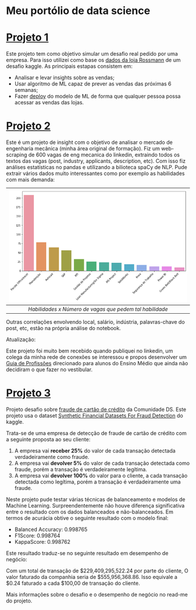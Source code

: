 # Meu portólio de data science

# [Projeto 1](https://github.com/marcellohro-hub/Rossman_challange)
Este projeto tem como objetivo simular um desafio real pedido por uma empresa. Para isso utilizei como base os [dados da loja Rossmann](https://www.kaggle.com/c/rossmann-store-sales) de um desafio kaggle. As principais estapas consistem em:
* Analisar e levar insights sobre as vendas;
* Usar algoritmo de ML capaz de prever as vendas das próximas 6 semanas;
* Fazer [deploy](https://rossmann1-model.herokuapp.com/) do modelo de ML de forma que qualquer pessoa possa acessar as vendas das lojas.

# [Projeto 2](https://github.com/marcellohro-hub/Linkedin_scraping-and-analysis)
Este é um projeto de insight com o objetivo de analisar o mercado de engenharia mecânica (minha área original de formação). Fiz um web-scraping de 600 vagas de eng mecanica do linkedin, extraindo todos os textos das vagas (post, industry, applicants, description, etc). Com isso fiz análises estatísticas no pandas e utilizando a bilioteca spaCy de NLP. Pude extrair vários dados muito interessantes como por exemplo as habilidades com mais demanda:
 
| ![](https://github.com/marcellohro-hub/Linkedin_scraping-and-analysis/blob/master/img/habilidades.png) | 
|:--:| 
| *Habilidades x Número de vagas que pedem tal habilidade* |

Outras correlações envolvendo local, salário, indústria, palavras-chave do post, etc, estão na própria análise do notebook.

Atualização:

Este projeto foi muito bem recebido quando publiquei no linkedin, um colega da minha rede de conexões se interessou e propos desenvolver um [Guia de Profissões](http://tudosobrecarreira.com.br/guiadeprofissoes/) direcionado para alunos do Ensino Médio que ainda não decidiram o que fazer no vestibular.

# [Projeto 3](https://github.com/marcellohro-hub/Fraud_detection)

Projeto desafio sobre [fraude de cartão de crédito](https://sejaumdatascientist.com/crie-uma-solucao-para-fraudes-em-transacoes-financeiras-usando-machine-learning/) da Comunidade DS. Este projeto usa o dataset [Synthetic Financial Datasets For Fraud Detection](https://www.kaggle.com/ntnu-testimon/paysim1) do kaggle.

Trata-se de uma empresa de detecção de fraude de cartão de crédito com a seguinte proposta ao seu cliente:

1. A empresa vai **receber 25%** do valor de cada transação detectada verdadeiramente como fraude.
2. A empresa vai **devolver 5%** do valor de cada transação detectada como fraude, porém a transação é verdadeiramente legítima.
3. A empresa vai **devolver 100%** do valor para o cliente, a cada transação detectada como legítima, porém a transação é verdadeiramente uma fraude.

Neste projeto pude testar várias técnicas de balanceamento e modelos de Machine Learning. Surpreendentemente não houve diferença significativa entre o resultado com os dados balanceados e não-balanceados. Em termos de acurácia obtive o seguinte resultado com o modelo final:

* Balanced Accuracy: 0.998765
* F1Score: 0.998764
* KappaScore: 0.998762

Este resultado traduz-se no seguinte resultado em desempenho de negócio:

Com um total de transação de $229,409,295,522.24 por parte do cliente, O valor faturado da companhia seria de $555,956,368.86. Isso equivale a $0.24 faturado a cada $100,00 de transação do cliente.

Mais informações sobre o desafio e o desempenho de negócio no read-me do projeto.
